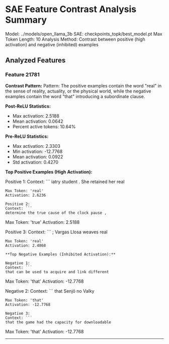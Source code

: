 # SAE Feature Contrast Analysis Summary

Model: ../models/open_llama_3b
SAE: checkpoints_topk/best_model.pt
Max Token Length: 10
Analysis Method: Contrast between positive (high activation) and negative (inhibited) examples

## Analyzed Features

### Feature 21781

**Contrast Pattern:** Pattern: The positive examples contain the word "real" in the sense of reality, actuality, or the physical world, while the negative examples contain the word "that" introducing a subordinate clause.

**Post-ReLU Statistics:**
- Max activation: 2.5188
- Mean activation: 0.0642
- Percent active tokens: 10.64%

**Pre-ReLU Statistics:**
- Max activation: 2.3303
- Min activation: -12.7768
- Mean activation: 0.0922
- Std activation: 0.4270

**Top Positive Examples (High Activation):**

Positive 1:
Context: ```
iatry student . She retained her real
```
Max Token: 'real'
Activation: 2.6236

Positive 2:
Context: ```
determine the true cause of the clock pause ,
```
Max Token: 'true'
Activation: 2.5188

Positive 3:
Context: ```
; Vargas Llosa weaves real
```
Max Token: 'real'
Activation: 2.4868

**Top Negative Examples (Inhibited Activation):**

Negative 1:
Context: ```
that can be used to acquire and link different
```
Max Token: 'that'
Activation: -12.7768

Negative 2:
Context: ```
that Senjō no Valky
```
Max Token: 'that'
Activation: -12.7768

Negative 3:
Context: ```
that the game had the capacity for downloadable
```
Max Token: 'that'
Activation: -12.7768

---

